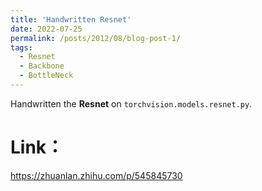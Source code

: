 ```yaml
---
title: 'Handwritten Resnet'
date: 2022-07-25
permalink: /posts/2012/08/blog-post-1/
tags:
  - Resnet
  - Backbone
  - BottleNeck
---
```


Handwritten the **Resnet** on `torchvision.models.resnet.py`.

Link：
======
https://zhuanlan.zhihu.com/p/545845730
